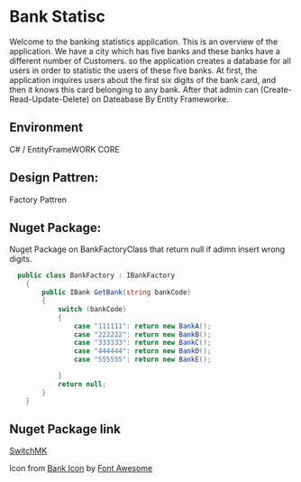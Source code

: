 # Bank Statisc

Welcome to the banking statistics application.
This is an overview of the application.
We have a city which has five banks and these banks have a different number of Customers.
so the application creates a database for all users in order to statistic the users of these five banks.
At first, the application inquires users about the first six digits of the bank card,
and then it knows this card belonging to any bank.
After that admin can (Create-Read-Update-Delete) on Dateabase By Entity Frameworke.

## Environment

C# / EntityFrameWORK CORE 

## Design Pattren:
Factory Pattren

## Nuget Package:

Nuget Package on BankFactoryClass that return null if adimn insert wrong digits.


```C#
  public class BankFactory : IBankFactory
    {
        public IBank GetBank(string bankCode)
        {
            switch (bankCode)
            {   
                case "111111": return new BankA();
                case "222222": return new BankB();
                case "333333": return new BankC();
                case "444444": return new BankD();
                case "555555": return new BankE();

            }
            return null;
        }
    }
```
## Nuget Package link
[SwitchMK](https://www.nuget.org/packages/SwitchMK/)

Icon from <a href="https://iconscout.com/icons/bank" target="_blank">Bank Icon</a> by <a href="https://iconscout.com/contributors/font-awesome" target="_blank">Font Awesome</a>
